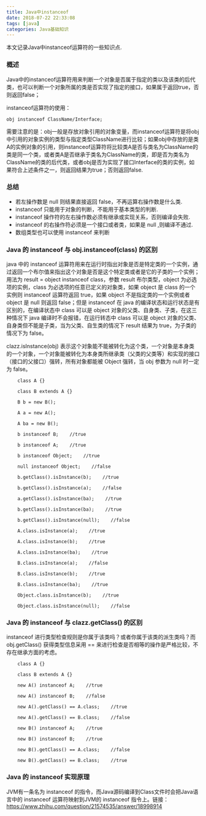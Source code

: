 ```yaml
---
title: Java中instanceof
date: 2018-07-22 22:33:08
tags: [java]
categories: Java基础知识
---
```


本文记录Java中instanceof运算符的一些知识点.

<!-- more -->

### 概述
Java中的instanceof运算符用来判断一个对象是否属于指定的类以及该类的后代类，也可以判断一个对象所属的类是否实现了指定的接口，如果属于返回true，否则返回false；

instanceof运算符的使用：
```
obj instanceof ClassName/Interface;
```
需要注意的是：obj一般是存放对象引用的对象变量，而instanceof运算符是将obj中引用的对象实例的类型与指定类型ClassName进行比较；如果obj中存放的是类A的实例对象的引用，则instanceof运算符将比较类A是否与类名为ClassName的类是同一个类，或者类A是否继承于类名为ClassName的类，即是否为类名为ClassName的类的后代类，或者obj是否为实现了接口Interface的类的实例，如果符合上述条件之一，则返回结果为true；否则返回false.

### 总结
* 若左操作数是 null 则结果直接返回 false，不再运算右操作数是什么类.
* instanceof 只能用于对象的判断，不能用于基本类型的判断.
* instanceof 操作符的左右操作数必须有继承或实现关系，否则编译会失败.
* instanceof 的右操作符必须是一个接口或者类，如果是 null ,则编译不通过.
* 数组类型也可以使用 instanceof 来判断

###  Java 的 instanceof 与 obj.instanceof(class) 的区别
java 中的 instanceof 运算符用来在运行时指出对象是否是特定类的一个实例，通过返回一个布尔值来指出这个对象是否是这个特定类或者是它的子类的一个实例；用法为 result = object instanceof class，参数 result 布尔类型，object 为必选项的实例，class 为必选项的任意已定义的对象类，如果 object 是 class 的一个实例则 instanceof 运算符返回 true，如果 object 不是指定类的一个实例或者 object 是 null 则返回 false；但是 instanceof 在 java 的编译状态和运行状态是有区别的，在编译状态中 class 可以是 object 对象的父类、自身类、子类，在这三种情况下 java 编译时不会报错，在运行转态中 class 可以是 object 对象的父类、自身类但不能是子类，当为父类、自生类的情况下 result 结果为 true，为子类的情况下为 false。

clazz.isInstance(obj) 表示这个对象能不能被转化为这个类，一个对象是本身类的一个对象，一个对象能被转化为本身类所继承类（父类的父类等）和实现的接口（接口的父接口）强转，所有对象都能被 Object 强转，当 obj 参数为 null 时一定为 false。
```
    class A {}

    class B extends A {}

    B b = new B();

    A a = new A();

    A ba = new B();

    b instanceof B;    //true

    b instanceof A;    //true

    b instanceof Object;    //true

    null instanceof Object;    //false

    b.getClass().isInstance(b);    //true

    b.getClass().isInstance(a);    //false

    a.getClass().isInstance(ba);    //true

    b.getClass().isInstance(ba);    //true

    b.getClass().isInstance(null);    //false

    A.class.isInstance(a);    //true

    A.class.isInstance(b);    //true

    A.class.isInstance(ba);    //true

    B.class.isInstance(a);    //false

    B.class.isInstance(b);    //true

    B.class.isInstance(ba);    //true

    Object.class.isInstance(b);    //true

    Object.class.isInstance(null);    //false
```

### Java 的 instanceof 与 clazz.getClass() 的区别
instanceof 进行类型检查规则是你属于该类吗？或者你属于该类的派生类吗？而 obj.getClass() 获得类型信息采用 == 来进行检查是否相等的操作是严格比较，不存在继承方面的考虑。
```
    class A {}

    class B extends A {}

    new A() instanceof A;    //true

    new A() instanceof B;    //false

    new A().getClass() == A.class;    //true

    new A().getClass() == B.class;    //false

    new B() instanceof A;    //true

    new B() instanceof B;    //true

    new B().getClass() == A.class;    //false

    new B().getClass() == B.class;    //true
```

###  Java 的 instanceof 实现原理
JVM有一条名为 instanceof 的指令，而Java源码编译到Class文件时会把Java语言中的 instanceof 运算符映射到JVM的 instanceof 指令上。链接：https://www.zhihu.com/question/21574535/answer/18998914
